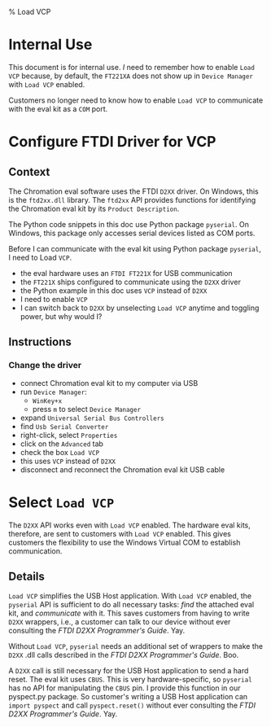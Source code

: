 % Load VCP

# Internal Use
This document is for internal use. *I* need to remember how to enable `Load VCP`
because, by default, the `FT221XA` does not show up in `Device Manager` with
`Load VCP` enabled.

Customers no longer need to know how to enable `Load VCP` to communicate with
the eval kit as a `COM` port.

# Configure FTDI Driver for VCP
## Context
The Chromation eval software uses the FTDI `D2XX` driver. On Windows, this
is the `ftd2xx.dll` library. The `ftd2xx` API provides functions for
identifying the Chromation eval kit by its `Product Description`.

The Python code snippets in this doc use Python package `pyserial`. On Windows,
this package only accesses serial devices listed as COM ports.

Before I can communicate with the eval kit using Python package `pyserial`,
I need to Load `VCP`.

- the eval hardware uses an `FTDI FT221X` for USB communication
- the `FT221X` ships configured to communicate using the `D2XX` driver
- the Python example in this doc uses `VCP` instead of `D2XX`
- I need to enable `VCP`
- I can switch back to `D2XX` by unselecting `Load VCP` anytime and toggling
  power, but why would I?

## Instructions
### Change the driver
- connect Chromation eval kit to my computer via USB
- run `Device Manager`:
    - `WinKey+x`
    - press `m` to select `Device Manager`
- expand `Universal Serial Bus Controllers`
- find `Usb Serial Converter`
- right-click, select `Properties`
- click on the `Advanced` tab
- check the box `Load VCP`
- this uses `VCP` instead of `D2XX`
- disconnect and reconnect the Chromation eval kit USB cable

# Select `Load VCP`
The `D2XX` API works even with `Load VCP` enabled. The hardware eval kits,
therefore, are sent to customers with `Load VCP` enabled. This gives customers
the flexibility to use the Windows Virtual COM to establish communication.

## Details
`Load VCP` simplifies the USB Host application. With `Load VCP` enabled,
the `pyserial` API is sufficient to do all necessary tasks: *find* the attached
eval kit, and *communicate* with it. This saves customers from having to write
`D2XX` wrappers, i.e., a customer can talk to our device without ever consulting
the *FTDI D2XX Programmer's Guide*. Yay.

Without `Load VCP`, `pyserial` needs an additional set of wrappers to make the
`D2XX` .dll calls described in the *FTDI D2XX Programmer's Guide*. Boo.

A `D2XX` call is still necessary for the USB Host application to send a hard
reset. The eval kit uses `CBUS`. This is very hardware-specific, so `pyserial`
has no API for manipulating the `CBUS` pin. I provide this function in our
pyspect.py package. So customer's writing a USB Host application can `import
pyspect` and call `pyspect.reset()` without ever consulting the *FTDI D2XX
Programmer's Guide*. Yay.

